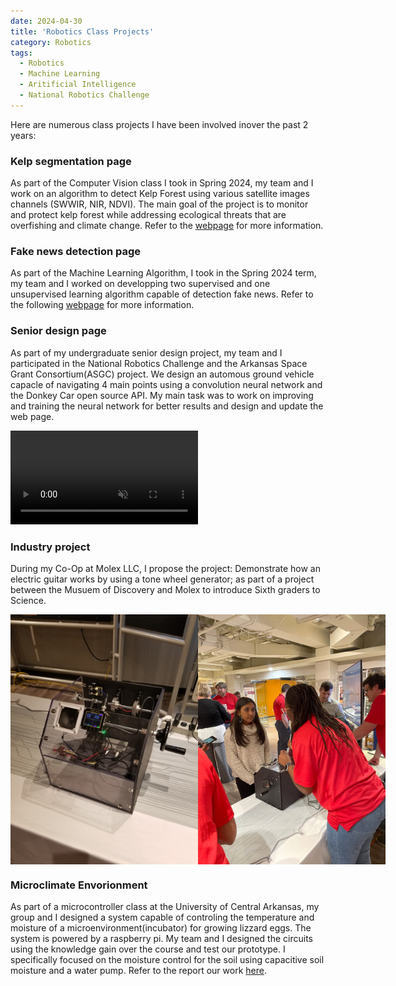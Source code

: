 ```yaml
---
date: 2024-04-30
title: 'Robotics Class Projects'
category: Robotics
tags:
  - Robotics
  - Machine Learning 
  - Aritificial Intelligence
  - National Robotics Challenge
---
```


Here are numerous class projects I have been involved inover the past 2 years: 

### Kelp segmentation page 
As part of the Computer Vision class I took in Spring 2024, my team and I work on an algorithm to detect Kelp Forest using various satellite images channels (SWWIR, NIR, NDVI). 
The main goal of the project is to monitor and protect kelp forest while addressing ecological threats that are overfishing and climate change. 
Refer to the [webpage](https://nadira30.github.io/kelp_segmentation/) for more information. 

### Fake news detection page 
As part of the Machine Learning Algorithm, I took in the Spring 2024 term, my team and I worked on developping two supervised and one unsupervised learning algorithm capable of detection fake news. 
Refer to the following [webpage](https://nadira30.github.io/7641-Group-Project/) for more information. 

### Senior design page
As part of my undergraduate senior design project, my team and I participated in the National Robotics Challenge and the Arkansas Space Grant Consortium(ASGC) project. 
We design an automous ground vehicle capacle of navigating 4 main points using a convolution neural network and the Donkey Car open source API. 
My main task was to work on improving and training the neural network for better results and design and update the web page. 

 <video 
      controls autoplay muted>
        <source src="../../assets/articles/SD/wham_win.mp4" type="video/mp4">
  </video>

### Industry project
During my Co-Op at Molex LLC, I propose the project: Demonstrate how an electric guitar works by using a tone wheel generator; as part of a project between the Musuem of Discovery and Molex to introduce Sixth graders to Science. 

<div style="display: flex;">
    <img src="../../assets/articles/tone_wheel/tone_wheel.jpg" alt="Tone Wheel Generator build with Coworkers" width="300" height="400" />
    <img src="../../assets/articles/tone_wheel/me_explaining.png" width="300" height="400"/>
</div>


### Microclimate Envorionment 
As part of a microcontroller class at the University of Central Arkansas, my group and I designed a system capable of controling the temperature and moisture of a microenvironment(incubator) for growing lizzard eggs.
The system is powered by a raspberry pi. My team and I designed the circuits using the knowledge gain over the course and test our prototype. 
I specifically focused on the moisture control for the soil using capacitive soil moisture and a water pump. 
Refer to the report our work [here](https://docs.google.com/document/d/1N8TD3TCL0ZojVxcyGYNkDk4SEOtTg0cW0MWFkEMRnuU/edit?usp=sharing). 